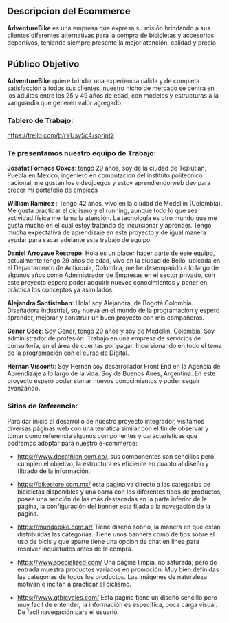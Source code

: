 ## Descripcion del Ecommerce
**AdventureBike** es una empresa que expresa su misión brindando a sus clientes diferentes alternativas para la compra de bicicletas y accesorios deportivos, teniendo siempre presente la mejor atención, calidad y precio. 

## Público Objetivo
**AdventureBike** quiere brindar una experiencia cálida y de completa satisfacción a todos sus clientes, nuestro nicho de mercado se centra en los adultos entre los 25 y 49 años de edad, con modelos y estructuras 
a la vanguardia que generen valor agregado.

### Tablero de Trabajo:
https://trello.com/b/rYUsy5c4/sprint2

### Te presentamos nuestro equipo de Trabajo:

**Josafat Fornace Coxca**: tengo 29 años, soy de la ciudad de Teziutlan, Puebla en Mexico, ingeniero en computacion del instituto politecnico nacional, me gustan los videojuegos y estoy aprendiendo web dev para crecer mi portafolio de empleos

**William Ramírez** : Tengo 42 años, vivo en la ciudad de Medellín (Colombia). Me gusta practicar el ciclismo y el running, aunque todo lo que sea actividad física me llama la atención. La tecnología es otro mundo que me gusta mucho en el cual estoy tratando de incursionar y aprender. Tengo mucha expectativa de aprendizaje en este proyecto y de igual manera ayudar para sacar adelante este trabajo de equipo.

**Daniel Arroyave Restrepo**: Hola es un placer hacer parte de este equipo, actualmente tengo 29 años de edad, vivo en la ciudad de Bello, ubicada en el Departamento de Antioquia, Colombia, me he desempañdo a lo largo de algunos años como Administrador de Empresas en el sector privado, con este proyecto espero poder adquirir nuevos conocimientos y poner en práctica los conceptos ya asimilados. 

**Alejandra Santisteban**: Hola! soy Alejandra, de Bogotá Colombia. Diseñadora industrial, soy nueva en el mundo de la programación y espero aprender, mejorar y construir un buen proyecto con mis compañeros. 

**Gener Góez**: Soy Gener, tengo 29 años y  soy de Medellín, Colombia. Soy administrador de profesión. Trabajo en una empresa de servicios de consultoría, en el área de cuentas por pagar. Incursionando en todo el tema de la programación con el curso de Digital.

**Hernan Visconti**: Soy Hernan soy desarrollador Front End en la Agencia de Aprendizaje a lo largo de la vida. Soy de Buenos Aires, Argentina. En este proyecto espero poder sumar nuevos conocimientos y poder seguir avanzando.

### Sitios de Referencia:
Para dar inicio al desarrollo de nuestro proyecto integrador, visitamos diversas páginas web con una tematica similar con el fin de observar y tomar como referencia algunos componentes y caracteristicas que podremos adoptar para nuestro e-commerce:

- https://www.decathlon.com.co/, sus componentes son sencillos pero cumplen el objetivo, la estructura es 
eficiente en cuanto al diseño y filtrado de la información. 

- https://bikestore.com.mx/ esta pagina va directo a las categorías de bicicletas disponibles y una barra con los diferentes tipos de productos, posee una sección de las más destacadas en la parte inferior de la página, la configuración del banner esta fijada a la navegación de la página.

- https://mundobike.com.ar/ Tiene diseño sobrio, la manera en que están distribuidas las categorías. Tiene unos banners como de tips sobre el uso de bicis y que aparte tiene una opción de chat en línea para resolver inquietudes antes de la compra.

- https://www.specialized.com/ Una página limpia, no saturada; pero de entrada muestra productos variados en promoción. Muy bien definidas las categorías de todos los productos. Las imágenes de naturaleza motivan e incitan a practicar el ciclismo.

- https://www.gtbicycles.com/ Esta pagina tiene un diseño sencillo pero muy facil de entender, la información es especifica, poca carga visual. De facil navegación para el usuario.
